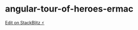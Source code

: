# angular-tour-of-heroes-ermac

[Edit on StackBlitz ⚡️](https://stackblitz.com/edit/angular-tour-of-heroes-ermac)